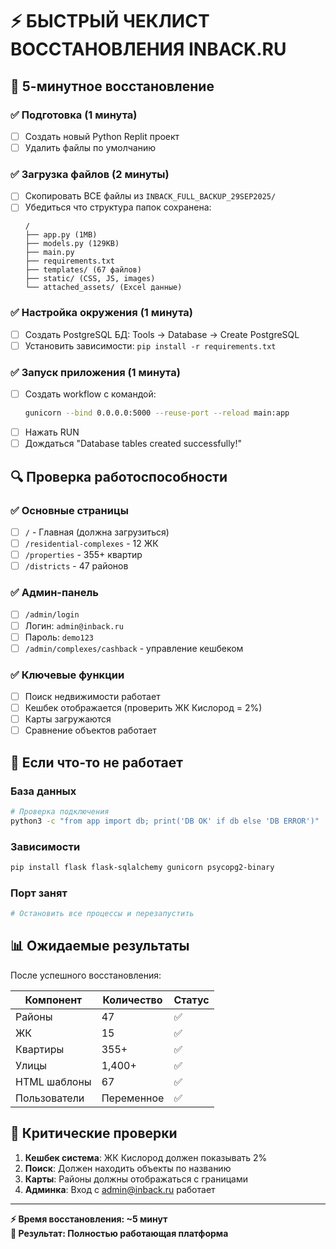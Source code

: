 # ⚡ БЫСТРЫЙ ЧЕКЛИСТ ВОССТАНОВЛЕНИЯ INBACK.RU

## 🎯 5-минутное восстановление

### ✅ Подготовка (1 минута)
- [ ] Создать новый Python Replit проект
- [ ] Удалить файлы по умолчанию

### ✅ Загрузка файлов (2 минуты)
- [ ] Скопировать ВСЕ файлы из `INBACK_FULL_BACKUP_29SEP2025/`
- [ ] Убедиться что структура папок сохранена:
  ```
  /
  ├── app.py (1MB)
  ├── models.py (129KB)
  ├── main.py
  ├── requirements.txt
  ├── templates/ (67 файлов)
  ├── static/ (CSS, JS, images)
  └── attached_assets/ (Excel данные)
  ```

### ✅ Настройка окружения (1 минута)
- [ ] Создать PostgreSQL БД: Tools → Database → Create PostgreSQL
- [ ] Установить зависимости: `pip install -r requirements.txt`

### ✅ Запуск приложения (1 минута)
- [ ] Создать workflow с командой:
  ```bash
  gunicorn --bind 0.0.0.0:5000 --reuse-port --reload main:app
  ```
- [ ] Нажать RUN
- [ ] Дождаться "Database tables created successfully!"

## 🔍 Проверка работоспособности

### ✅ Основные страницы
- [ ] `/` - Главная (должна загрузиться)
- [ ] `/residential-complexes` - 12 ЖК
- [ ] `/properties` - 355+ квартир  
- [ ] `/districts` - 47 районов

### ✅ Админ-панель
- [ ] `/admin/login`
- [ ] Логин: `admin@inback.ru`
- [ ] Пароль: `demo123`
- [ ] `/admin/complexes/cashback` - управление кешбеком

### ✅ Ключевые функции
- [ ] Поиск недвижимости работает
- [ ] Кешбек отображается (проверить ЖК Кислород = 2%)
- [ ] Карты загружаются
- [ ] Сравнение объектов работает

## 🚨 Если что-то не работает

### База данных
```bash
# Проверка подключения
python3 -c "from app import db; print('DB OK' if db else 'DB ERROR')"
```

### Зависимости
```bash
pip install flask flask-sqlalchemy gunicorn psycopg2-binary
```

### Порт занят
```bash
# Остановить все процессы и перезапустить
```

## 📊 Ожидаемые результаты

После успешного восстановления:

| Компонент | Количество | Статус |
|-----------|------------|--------|
| Районы | 47 | ✅ |
| ЖК | 15 | ✅ |
| Квартиры | 355+ | ✅ |
| Улицы | 1,400+ | ✅ |
| HTML шаблоны | 67 | ✅ |
| Пользователи | Переменное | ✅ |

## 🎯 Критические проверки

1. **Кешбек система**: ЖК Кислород должен показывать 2%
2. **Поиск**: Должен находить объекты по названию  
3. **Карты**: Районы должны отображаться с границами
4. **Админка**: Вход с admin@inback.ru работает

---

**⚡ Время восстановления: ~5 минут**  
**🎯 Результат: Полностью работающая платформа**